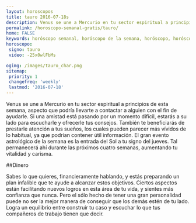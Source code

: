```yaml
---
layout: horoscopos
title: tauro 2016-07-18s 
description: Venus se une a Mercurio en tu sector espiritual a principios de esta semana, aspecto que podría llevarte a contactar a alguien con el fin de ayudarle. Si una amistad está pasando por un momento difícil, estarás a su lado para escucharle y ofrecerle tus consejos. También te beneficiarás de prestarle atención a tus sueños, los cuales pueden parecer más vívidos de lo habitual, ya que podrían contener útil información. El gran evento astrológico de la semana es la entrada del Sol a tu signo del jueves. Tal permanecerá ahí durante las próximos cuatro semanas, aumentando tu vitalidad y carisma.
permalink: /horoscopo-semanal-gratis/tauro/
home: FALSE
keywords: horóscopo semanal, horóscopo de la semana, horóscopo, horóscopo gratis,horóscopos, horóscopo esperanza gracia, horoscopos tauro la semana, horóscopos gratis, Tarot, Astrologia, Zodíaco, tauro, horoscopo gratis
horoscopo:
 signo: tauro
 video: -25x0wlFbMs

ogimg: /images/tauro_char.png
sitemap:
 priority: 1
 changefreq: 'weekly'
 lastmod: '2016-07-18'
---
```



Venus se une a Mercurio en tu sector espiritual a principios de esta semana, aspecto que podría llevarte a contactar a alguien con el fin de ayudarle. Si una amistad está pasando por un momento difícil, estarás a su lado para escucharle y ofrecerle tus consejos. También te beneficiarás de prestarle atención a tus sueños, los cuales pueden parecer más vívidos de lo habitual, ya que podrían contener útil información. El gran evento astrológico de la semana es la entrada del Sol a tu signo del jueves. Tal permanecerá ahí durante las próximos cuatro semanas, aumentando tu vitalidad y carisma.

##Dinero

Sabes lo que quieres, financieramente hablando, y estás preparando un plan infalible que te ayude a alcanzar estos objetivos. Ciertos aspectos están facilitando nuevos logros en esta área de tu vida, y sientes más confianza que nunca. Pero el sólo hecho de tener una gran personalidad puede no ser la mejor manera de conseguir que los demás estén de tu lado. Logra un equilibrio entre construir tu caso y escuchar lo que tus compañeros de trabajo tienen que decir.